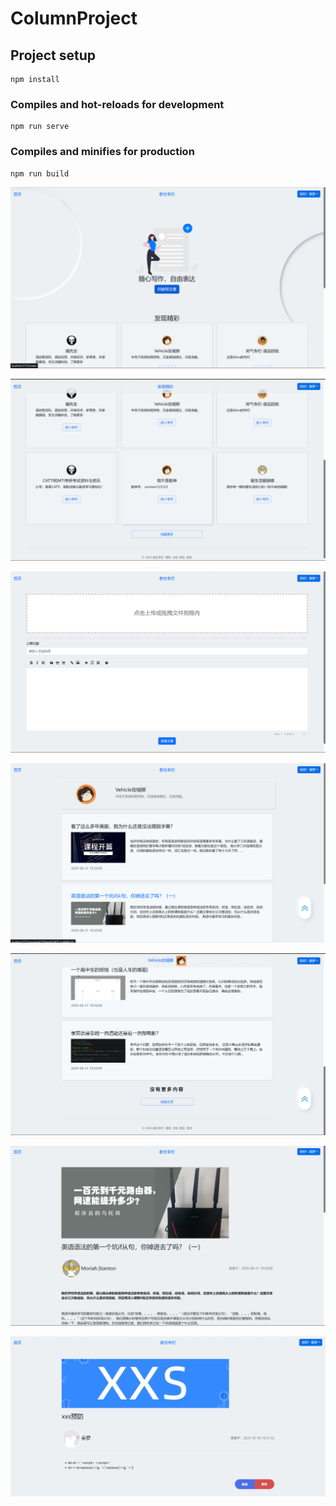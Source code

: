 # ColumnProject

## Project setup

```
npm install
```

### Compiles and hot-reloads for development

```
npm run serve
```

### Compiles and minifies for production

```
npm run build
```

![image-20230515202243606](READMEIMG/image-20230515202243606.png)

![image-20230515202321846](READMEIMG/image-20230515202321846.png)

![image-20230515202340206](READMEIMG/image-20230515202340206.png)

![image-20230515202358801](READMEIMG/image-20230515202358801.png)

![image-20230515202412512](READMEIMG/image-20230515202412512.png)

![image-20230515202437895](READMEIMG/image-20230515202437895.png)

![image-20230515202500851](READMEIMG/image-20230515202500851.png)